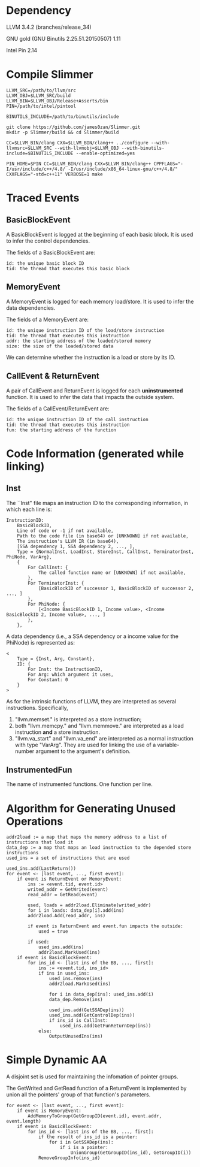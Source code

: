 # Dependency

LLVM 3.4.2 (branches/release_34)

GNU gold (GNU Binutils 2.25.51.20150507) 1.11

Intel Pin 2.14 

# Compile Slimmer

    LLVM_SRC=/path/to/llvm/src
    LLVM_OBJ=$LLVM_SRC/build
    LLVM_BIN=$LLVM_OBJ/Release+Asserts/bin
    PIN=/path/to/intel/pintool

    BINUTILS_INCLUDE=/path/to/binutils/include 

    git clone https://github.com/james0zan/Slimmer.git
    mkdir -p Slimmer/build && cd Slimmer/build

    CC=$LLVM_BIN/clang CXX=$LLVM_BIN/clang++ ../configure --with-llvmsrc=$LLVM_SRC --with-llvmobj=$LLVM_OBJ --with-binutils-include=$BINUTILS_INCLUDE --enable-optimized=yes

    PIN_HOME=$PIN CC=$LLVM_BIN/clang CXX=$LLVM_BIN/clang++ CPPFLAGS="-I/usr/include/c++/4.8/ -I/usr/include/x86_64-linux-gnu/c++/4.8/" CXXFLAGS="-std=c++11" VERBOSE=1 make

# Traced Events

## BasicBlockEvent

A BasicBlockEvent is logged at the beginning of each basic block.
It is used to infer the control dependencies.

The fields of a BasicBlockEvent are:

    id: the unique basic block ID
    tid: the thread that executes this basic block

## MemoryEvent

A MemoryEvent is logged for each memory load/store.
It is used to infer the data dependencies.

The fields of a MemoryEvent are:

    id: the unique instruction ID of the load/store instruction
    tid: the thread that executes this instruction
    addr: the starting address of the loaded/stored memory
    size: the size of the loaded/stored data

We can determine whether the instruction is a load or store by its ID.

## CallEvent & ReturnEvent

A pair of CallEvent and ReturnEvent is logged for each **uninstrumented** function.
It is used to infer the data that impacts the outside system.

The fields of a CallEvent/ReturnEvent are:

    id: the unique instruction ID of the call instruction
    tid: the thread that executes this instruction
    fun: the starting address of the function

# Code Information (generated while linking)

## Inst

The ``Inst" file maps an instruction ID to the corresponding information,
in which each line is:

    InstructionID:
        BasicBlockID,
        Line of code or -1 if not available,
        Path to the code file (in base64) or [UNKNOWN] if not available,
        The instruction's LLVM IR (in base64),
        [SSA dependency 1, SSA dependency 2, ..., ],
        Type = {NormalInst, LoadInst, StoreInst, CallInst, TerminatorInst, PhiNode, VarArg},
        {
            For CallInst: {
                The called function name or [UNKNOWN] if not available,
            },
            For TerminatorInst: {
                [BasicBlockID of successor 1, BasicBlockID of successor 2, ..., ]
            },
            For PhiNode: {
                [<Income BasicBlockID 1, Income value>, <Income BasicBlockID 2, Income value>, ..., ]
            },
        },
        

A data dependency (i.e., a SSA dependency or a income value for the PhiNode) is represented as:

    <
        Type = {Inst, Arg, Constant},
        ID: {
            For Inst: the InstructionID,
            For Arg: which argument it uses,
            For Constant: 0
        }
    >

As for the intrinsic functions of LLVM, they are interpreted as several instructions.
Specifically, 

1. "llvm.memset." is interpreted as a store instruction;
2. both "llvm.memcpy." and "llvm.memmove." are interpreted as a load instruction **and** a store instruction.
3. "llvm.va_start" and "llvm.va_end" are interpreted as a normal instruction with type "VarArg". They are used for linking the use of a variable-number argument to the argument's definition.

## InstrumentedFun

The name of instrumented functions.
One function per line.

# Algorithm for Generating Unused Operations

    addr2load := a map that maps the memory address to a list of instructions that load it
    data_dep := a map that maps an load instruction to the depended store instructions
    used_ins = a set of instructions that are used

    used_ins.add(LastReturn())
    for event <- [last event, ..., first event]:
        if event is ReturnEvent or MemoryEvent:
            ins := <event.tid, event.id>
            writed_addr = GetWrited(event)
            read_addr = GetRead(event)

            used, loads = addr2load.Eliminate(writed_addr)
            for i in loads: data_dep[i].add(ins)
            addr2load.Add(read_addr, ins)

            if event is ReturnEvent and event.fun impacts the outside:
                used = true

            if used:
                used_ins.add(ins)
                addr2load.MarkUsed(ins)
        if event is BasicBlockEvent:
            for ins_id <- [last ins of the BB, ..., first]:
                ins := <event.tid, ins_id>
                if ins in used_ins:
                    used_ins.remove(ins)
                    addr2load.MarkUsed(ins)

                    for i in data_dep[ins]: used_ins.add(i)
                    data_dep.Remove(ins)

                    used_ins.add(GetSSADep(ins))
                    used_ins.add(GetControlDep(ins))
                    if ins_id is CallInst:
                        used_ins.add(GetFunReturnDep(ins))                    
                else:
                    OutputUnusedIns(ins)

# Simple Dynamic AA

A disjoint set is used for maintaining the infomation of pointer groups.

The GetWrited and GetRead function of a ReturnEvent is implemented by union all the pointers' group of that function's parameters.

    for event <- [last event, ..., first event]:
        if event is MemoryEvent:
            AddMemoryToGroup(GetGroupID(event.id), event.addr, event.length)
        if event is BasicBlockEvent:
            for ins_id <- [last ins of the BB, ..., first]:
                if the result of ins_id is a pointer:
                    for i in GetSSADep(ins):
                        if i is a pointer:
                            UnionGroup(GetGroupID(ins_id), GetGroupID(i))
                RemoveGroupInfo(ins_id)







